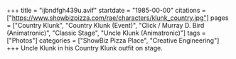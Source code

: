 +++
title = "ijbndfgh439u.avif"
startdate = "1985-00-00"
citations = ["https://www.showbizpizza.com/rae/characters/klunk_country.jpg"]
pages = ["Country Klunk", "Country Klunk (Event)", "Click / Murray D. Bird (Animatronic)", "Classic Stage", "Uncle Klunk (Animatronic)"]
tags = ["Photos"]
categories = ["ShowBiz Pizza Place", "Creative Engineering"]
+++
Uncle Klunk in his Country Klunk outfit on stage.
